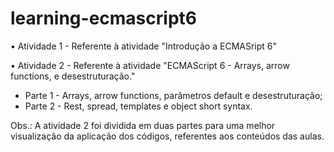 # learning-ecmascript6

• Atividade 1 - Referente à atividade "Introdução a ECMASript 6"

• Atividade 2 - Referente à atividade "ECMAScript 6 - Arrays, arrow functions, e desestruturação."
  - Parte 1 - Arrays, arrow functions, parâmetros default e desestruturação;
  - Parte 2 - Rest, spread, templates e object short syntax.
 
 Obs.: A atividade 2 foi dividida em duas partes para uma melhor visualização da aplicação dos códigos, referentes aos conteúdos das aulas.
